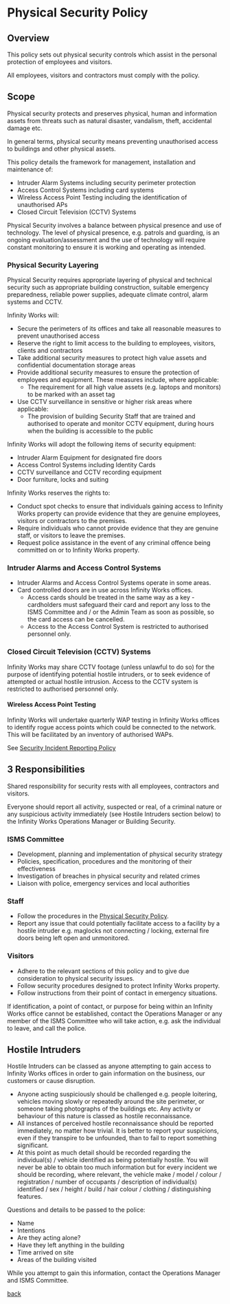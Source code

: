 # Physical Security Policy

## Overview  

This policy sets out physical security controls which assist in the personal protection of employees and visitors.

All employees, visitors and contractors must comply with the policy. 

## Scope

Physical security protects and preserves physical, human and information assets from threats such as natural disaster, vandalism, theft, accidental damage etc.

In general terms, physical security means preventing unauthorised access to buildings and other physical assets.

This policy details the framework for management, installation and maintenance of:

* Intruder Alarm Systems including security perimeter protection 
* Access Control Systems including card systems
* Wireless Access Point Testing including the identification of unauthorised APs 
* Closed Circuit Television (CCTV) Systems

Physical Security involves a balance between physical presence and use of technology. The level of physical presence, e.g. patrols and guarding, is an ongoing evaluation/assessment and the use of technology will require constant monitoring to ensure it is working and operating as intended.

### Physical Security Layering  

Physical Security requires appropriate layering of physical and technical security such as appropriate building construction, suitable emergency preparedness, reliable power supplies, adequate climate control, alarm systems and CCTV.

Infinity Works will: 

* Secure the perimeters of its offices and take all reasonable measures to prevent unauthorised access
* Reserve the right to limit access to the building to employees, visitors, clients and contractors
* Take additional security measures to protect high value assets and confidential documentation storage areas
* Provide additional security measures to ensure the protection of employees and equipment. These measures include, where applicable:  
  * The requirement for all high value assets (e.g. laptops and monitors) to be marked with an asset tag
* Use CCTV surveillance in sensitive or higher risk areas where applicable:
  * The provision of building Security Staff that are trained and authorised to operate and monitor CCTV equipment, during hours when the building is accessible to the public

Infinity Works will adopt the following items of security equipment:

* Intruder Alarm Equipment for designated fire doors
* Access Control Systems including Identity Cards
* CCTV surveillance and CCTV recording equipment
* Door furniture, locks and suiting

Infinity Works reserves the rights to:

* Conduct spot checks to ensure that individuals gaining access to Infinity Works property can provide evidence that they are genuine employees, visitors or contractors to the premises. 
* Require individuals who cannot provide evidence that they are genuine staff, or visitors to leave the premises. 
* Request police assistance in the event of any criminal offence being committed on or to Infinity Works property.

### Intruder Alarms and Access Control Systems 

* Intruder Alarms and Access Control Systems operate in some areas.
* Card controlled doors are in use across Infinity Works offices. 
   * Access cards should be treated in the same way as a key - cardholders must safeguard their card and report any loss to the ISMS Committee and / or the Admin Team as soon as possible, so the card access can be cancelled. 
   * Access to the Access Control System is restricted to authorised personnel only. 

### Closed Circuit Television (CCTV) Systems 

Infinity Works may share CCTV footage (unless unlawful to do so) for the purpose of identifying potential hostile intruders, or to seek evidence of attempted or actual hostile intrusion. Access to the CCTV system is restricted to authorised personnel only. 

#### Wireless Access Point Testing 

Infinity Works will undertake quarterly WAP testing in Infinity Works offices to identify rogue access points which could be connected to the network. This will be facilitated by an inventory of authorised WAPs.

See [Security Incident Reporting Policy](../securityincidentreporting/readme.md)

## 3 Responsibilities

Shared responsibility for security rests with all employees, contractors and visitors.

Everyone should report all activity, suspected or real, of a criminal nature or any suspicious activity immediately (see Hostile Intruders section below) to the Infinity Works Operations Manager or Building Security.  

### ISMS Committee
* Development, planning and implementation of physical security strategy
* Policies, specification, procedures and the monitoring of their effectiveness
* Investigation of breaches in physical security and related crimes
* Liaison with police, emergency services and local authorities

### Staff
* Follow the procedures in the [Physical Security Policy](../physicalsecurity/readme.md).
* Report any issue that could potentially facilitate access to a facility by a hostile intruder e.g. maglocks not connecting / locking, external fire doors being left open and unmonitored. 

### Visitors
* Adhere to the relevant sections of this policy and to give due consideration to physical security issues.
* Follow security procedures designed to protect Infinity Works property. 
* Follow instructions from their point of contact in emergency situations.   

If identification, a point of contact, or purpose for being within an Infinity Works office cannot be established, contact the Operations Manager or any member of the ISMS Committee who will take action, e.g. ask the individual to leave, and call the police.

## Hostile Intruders

Hostile Intruders can be classed as anyone attempting to gain access to Infinity Works offices in order to gain information on the business, our customers or cause disruption.

* Anyone acting suspiciously should be challenged e.g. people loitering, vehicles moving slowly or repeatedly around the site perimeter, or someone taking photographs of the buildings etc. Any activity or behaviour of this nature is classed as hostile reconnaissance.  
* All instances of perceived hostile reconnaissance should be reported immediately, no matter how trivial. It is better to report your suspicions, even if they transpire to be unfounded, than to fail to report something significant. 
* At this point as much detail should be recorded regarding the individual(s) / vehicle identified as being potentially hostile. You will never be able to obtain too much information but for every incident we should be recording, where relevant, the vehicle make / model / colour / registration / number of occupants / description of individual(s) identified / sex / height / build / hair colour / clothing / distinguishing features. 

Questions and details to be passed to the police:

* Name 
* Intentions 
* Are they acting alone?
* Have they left anything in the building 
* Time arrived on site 
* Areas of the building visited  

While you attempt to gain this information, contact the Operations Manager and ISMS Committee.

[back](../README.md#a-z-policies)
